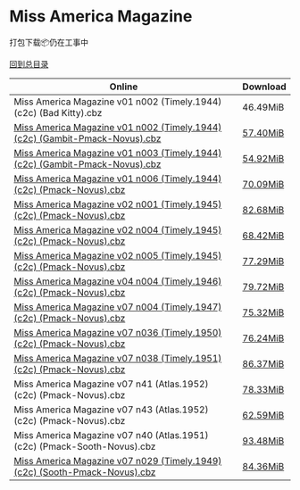 # Miss America Magazine

打包下载📦仍在工事中

[回到总目录](/Catalogs.md)







Online | Download
--- | ---
Miss America Magazine v01 n002 (Timely.1944) (c2c) (Bad Kitty).cbz | 46.49MiB
[Miss America Magazine v01 n002 (Timely.1944) (c2c) (Gambit-Pmack-Novus).cbz](https://github.com/alicewish/markdown/blob/master/comic/Miss-America-Magazine-v01-n002-Timely-1944-c2c-Gambit-Pmack-Novus-cbz.md) | [57.40MiB](https://pan.baidu.com/s/1dFEmOaX#list/path=%2FNovus%20-%20Week%20of%202017%20Q4%2FNovus%20-%20Week%20of%202017-10-04%2F%E3%82%A8%E3%82%B3%E3%82%B1%E3%82%A4%E3%82%AB%E3%82%AF%E3%82%BD%E3%82%B7%E3%82%BD%E3%82%AB%E3%82%AA%E3%82%B7%E3%82%BF%E3%82%B5%E3%82%AF%E3%82%B5%E3%82%B5%E3%82%B5%E3%82%A6%E3%82%BF%E3%82%A2%E3%82%A6%E3%82%BF%E3%82%B7%E3%82%AA%E3%82%AB%E3%82%B9%E3%82%AD%E3%82%A2%E3%82%B7%E3%82%AF%E3%82%AB&parentPath=%2FNovus%20-%20Week%20of%202017%20Q4)
[Miss America Magazine v01 n003 (Timely.1944) (c2c) (Gambit-Pmack-Novus).cbz](https://github.com/alicewish/markdown/blob/master/comic/Miss-America-Magazine-v01-n003-Timely-1944-c2c-Gambit-Pmack-Novus-cbz.md) | [54.92MiB](https://pan.baidu.com/s/1dFEmOaX#list/path=%2FNovus%20-%20Week%20of%202017%20Q4%2FNovus%20-%20Week%20of%202017-10-04%2F%E3%82%AD%E3%82%BF%E3%82%B5%E3%82%BD%E3%82%AB%E3%82%B1%E3%82%B7%E3%82%B9%E3%82%A6%E3%82%BB%E3%82%AD%E3%82%AB%E3%82%BB%E3%82%AB%E3%82%AB%E3%82%AB%E3%82%B3%E3%82%BB%E3%82%AB%E3%82%BF%E3%82%B9%E3%82%AD%E3%82%B5%E3%82%BD%E3%82%BF%E3%82%BF%E3%82%B3%E3%82%AA%E3%82%BF%E3%82%B1%E3%82%B7%E3%82%A8&parentPath=%2FNovus%20-%20Week%20of%202017%20Q4)
[Miss America Magazine v01 n006 (Timely.1944) (c2c) (Pmack-Novus).cbz](https://github.com/alicewish/markdown/blob/master/comic/Miss-America-Magazine-v01-n006-Timely-1944-c2c-Pmack-Novus-cbz.md) | [70.09MiB](https://pan.baidu.com/s/1dFEmOaX#list/path=%2FNovus%20-%20Week%20of%202017%20Q4%2FNovus%20-%20Week%20of%202017-10-04%2F%E3%82%B7%E3%82%A6%E3%82%A4%E3%82%A8%E3%82%BD%E3%82%AF%E3%82%BD%E3%82%B3%E3%82%BF%E3%82%A2%E3%82%AF%E3%82%AD%E3%82%A2%E3%82%A6%E3%82%B9%E3%82%B1%E3%82%B1%E3%82%BD%E3%82%AF%E3%82%B7%E3%82%AB%E3%82%AF%E3%82%B5%E3%82%A8%E3%82%BD%E3%82%BB%E3%82%AB%E3%82%AB%E3%82%B7%E3%82%BF%E3%82%A6%E3%82%B3&parentPath=%2FNovus%20-%20Week%20of%202017%20Q4)
[Miss America Magazine v02 n001 (Timely.1945) (c2c) (Pmack-Novus).cbz](https://github.com/alicewish/markdown/blob/master/comic/Miss-America-Magazine-v02-n001-Timely-1945-c2c-Pmack-Novus-cbz.md) | [82.68MiB](https://pan.baidu.com/s/1dFEmOaX#list/path=%2FNovus%20-%20Week%20of%202017%20Q4%2FNovus%20-%20Week%20of%202017-10-04%2F%E3%82%AD%E3%82%B1%E3%82%AD%E3%82%A6%E3%82%BD%E3%82%A4%E3%82%AD%E3%82%A2%E3%82%AD%E3%82%A6%E3%82%AB%E3%82%AF%E3%82%B5%E3%82%B9%E3%82%BF%E3%82%BF%E3%82%AA%E3%82%BB%E3%82%BF%E3%82%AD%E3%82%A2%E3%82%A6%E3%82%B3%E3%82%BD%E3%82%A8%E3%82%B7%E3%82%BB%E3%82%A6%E3%82%AB%E3%82%AB%E3%82%B3%E3%82%B9&parentPath=%2FNovus%20-%20Week%20of%202017%20Q4)
[Miss America Magazine v02 n004 (Timely.1945) (c2c) (Pmack-Novus).cbz](https://github.com/alicewish/markdown/blob/master/comic/Miss-America-Magazine-v02-n004-Timely-1945-c2c-Pmack-Novus-cbz.md) | [68.42MiB](https://pan.baidu.com/s/1dFEmOaX#list/path=%2FNovus%20-%20Week%20of%202017%20Q4%2FNovus%20-%20Week%20of%202017-10-04%2F%E3%82%BD%E3%82%B9%E3%82%BF%E3%82%B3%E3%82%AF%E3%82%AF%E3%82%BF%E3%82%A2%E3%82%AF%E3%82%BF%E3%82%A4%E3%82%AA%E3%82%B3%E3%82%AA%E3%82%A2%E3%82%B1%E3%82%B1%E3%82%A6%E3%82%A8%E3%82%A4%E3%82%B7%E3%82%A8%E3%82%B9%E3%82%AF%E3%82%B7%E3%82%BF%E3%82%B5%E3%82%A2%E3%82%AD%E3%82%BD%E3%82%AF%E3%82%AF&parentPath=%2FNovus%20-%20Week%20of%202017%20Q4)
[Miss America Magazine v02 n005 (Timely.1945) (c2c) (Pmack-Novus).cbz](https://github.com/alicewish/markdown/blob/master/comic/Miss-America-Magazine-v02-n005-Timely-1945-c2c-Pmack-Novus-cbz.md) | [77.29MiB](https://pan.baidu.com/s/1dFEmOaX#list/path=%2FNovus%20-%20Week%20of%202017%20Q4%2FNovus%20-%20Week%20of%202017-10-04%2F%E3%82%BD%E3%82%BD%E3%82%BB%E3%82%A8%E3%82%A4%E3%82%AA%E3%82%BD%E3%82%B7%E3%82%AB%E3%82%B9%E3%82%AA%E3%82%A2%E3%82%B3%E3%82%A4%E3%82%AA%E3%82%B7%E3%82%AB%E3%82%B3%E3%82%B5%E3%82%AB%E3%82%A4%E3%82%BB%E3%82%B5%E3%82%AD%E3%82%AF%E3%82%A6%E3%82%AA%E3%82%AF%E3%82%B1%E3%82%BF%E3%82%BD%E3%82%A8&parentPath=%2FNovus%20-%20Week%20of%202017%20Q4)
[Miss America Magazine v04 n004 (Timely.1946) (c2c) (Pmack-Novus).cbz](https://github.com/alicewish/markdown/blob/master/comic/Miss-America-Magazine-v04-n004-Timely-1946-c2c-Pmack-Novus-cbz.md) | [79.72MiB](https://pan.baidu.com/s/1dFEmOaX#list/path=%2FNovus%20-%20Week%20of%202017%20Q4%2FNovus%20-%20Week%20of%202017-10-04%2F%E3%82%AF%E3%82%B5%E3%82%AD%E3%82%BB%E3%82%AD%E3%82%AA%E3%82%A8%E3%82%AF%E3%82%A6%E3%82%AD%E3%82%B5%E3%82%A2%E3%82%AF%E3%82%B5%E3%82%B7%E3%82%A4%E3%82%AF%E3%82%A2%E3%82%AF%E3%82%B5%E3%82%A8%E3%82%AB%E3%82%A6%E3%82%AF%E3%82%AD%E3%82%B9%E3%82%B1%E3%82%A8%E3%82%AD%E3%82%BF%E3%82%B7%E3%82%A4&parentPath=%2FNovus%20-%20Week%20of%202017%20Q4)
[Miss America Magazine v07 n004 (Timely.1947) (c2c) (Pmack-Novus).cbz](https://github.com/alicewish/markdown/blob/master/comic/Miss-America-Magazine-v07-n004-Timely-1947-c2c-Pmack-Novus-cbz.md) | [75.32MiB](https://pan.baidu.com/s/1dFEmOaX#list/path=%2FNovus%20-%20Week%20of%202017%20Q4%2FNovus%20-%20Week%20of%202017-10-04%2F%E3%82%BF%E3%82%A2%E3%82%A4%E3%82%A4%E3%82%AA%E3%82%BF%E3%82%BD%E3%82%A4%E3%82%AA%E3%82%A2%E3%82%A2%E3%82%A6%E3%82%A2%E3%82%A8%E3%82%BF%E3%82%B1%E3%82%B1%E3%82%AB%E3%82%A2%E3%82%B1%E3%82%B3%E3%82%B1%E3%82%A6%E3%82%B1%E3%82%A8%E3%82%A2%E3%82%AA%E3%82%AD%E3%82%AF%E3%82%AA%E3%82%AA%E3%82%B5&parentPath=%2FNovus%20-%20Week%20of%202017%20Q4)
[Miss America Magazine v07 n036 (Timely.1950) (c2c) (Pmack-Novus).cbz](https://github.com/alicewish/markdown/blob/master/comic/Miss-America-Magazine-v07-n036-Timely-1950-c2c-Pmack-Novus-cbz.md) | [76.24MiB](https://pan.baidu.com/s/1dFEmOaX#list/path=%2FNovus%20-%20Week%20of%202017%20Q4%2FNovus%20-%20Week%20of%202017-10-04%2F%E3%82%B3%E3%82%BF%E3%82%B5%E3%82%B1%E3%82%AD%E3%82%A4%E3%82%B9%E3%82%AA%E3%82%BD%E3%82%B5%E3%82%B5%E3%82%BF%E3%82%B3%E3%82%B9%E3%82%B3%E3%82%B5%E3%82%B7%E3%82%AA%E3%82%A2%E3%82%B3%E3%82%B9%E3%82%A6%E3%82%AF%E3%82%AB%E3%82%BF%E3%82%AA%E3%82%BF%E3%82%BD%E3%82%AF%E3%82%B9%E3%82%B7%E3%82%AD&parentPath=%2FNovus%20-%20Week%20of%202017%20Q4)
[Miss America Magazine v07 n038 (Timely.1951) (c2c) (Pmack-Novus).cbz](https://github.com/alicewish/markdown/blob/master/comic/Miss-America-Magazine-v07-n038-Timely-1951-c2c-Pmack-Novus-cbz.md) | [86.37MiB](https://pan.baidu.com/s/1dFEmOaX#list/path=%2FNovus%20-%20Week%20of%202017%20Q4%2FNovus%20-%20Week%20of%202017-10-04%2F%E3%82%A8%E3%82%A2%E3%82%B5%E3%82%AA%E3%82%AA%E3%82%B1%E3%82%AD%E3%82%B3%E3%82%AB%E3%82%AB%E3%82%A6%E3%82%AD%E3%82%A4%E3%82%AA%E3%82%A6%E3%82%BB%E3%82%BD%E3%82%B9%E3%82%BD%E3%82%B7%E3%82%AF%E3%82%BF%E3%82%AB%E3%82%BF%E3%82%A6%E3%82%A4%E3%82%B3%E3%82%AD%E3%82%B9%E3%82%B3%E3%82%BD%E3%82%BD&parentPath=%2FNovus%20-%20Week%20of%202017%20Q4)
Miss America Magazine v07 n41 (Atlas.1952) (c2c) (Pmack-Novus).cbz | [78.33MiB](https://pan.baidu.com/s/1qYl0jaG#list/path=%2FNovus%20-%20Week%20of%202017%20Q2%2FNovus%20-%20Week%20of%202017-05-10%2F%E3%82%BB%E3%82%A8%E3%82%A6%E3%82%B9%E3%82%A8%E3%82%AD%E3%82%B3%E3%82%B9%E3%82%B5%E3%82%AD%E3%82%B7%E3%82%B7%E3%82%A6%E3%82%B1%E3%82%AA%E3%82%AB%E3%82%AF%E3%82%A6%E3%82%B3%E3%82%B9%E3%82%BF%E3%82%AF%E3%82%B3%E3%82%AB%E3%82%AF%E3%82%A8%E3%82%B5%E3%82%A8%E3%82%B1%E3%82%A2%E3%82%AD%E3%82%BD&parentPath=%2FNovus%20-%20Week%20of%202017%20Q2)
Miss America Magazine v07 n43 (Atlas.1952) (c2c) (Pmack-Novus).cbz | [62.59MiB](https://pan.baidu.com/s/1qYl0jaG#list/path=%2FNovus%20-%20Week%20of%202017%20Q2%2FNovus%20-%20Week%20of%202017-05-10%2F%E3%82%B9%E3%82%AF%E3%82%B1%E3%82%A6%E3%82%A6%E3%82%B1%E3%82%B9%E3%82%AD%E3%82%AD%E3%82%B7%E3%82%B5%E3%82%AF%E3%82%A2%E3%82%AF%E3%82%A2%E3%82%BF%E3%82%AA%E3%82%A2%E3%82%AF%E3%82%BB%E3%82%B1%E3%82%B9%E3%82%B5%E3%82%B3%E3%82%B9%E3%82%B3%E3%82%B1%E3%82%B7%E3%82%AA%E3%82%BD%E3%82%B3%E3%82%B5&parentPath=%2FNovus%20-%20Week%20of%202017%20Q2)
Miss America Magazine v07 n40 (Atlas.1951) (c2c) (Pmack-Sooth-Novus).cbz | [93.48MiB](https://pan.baidu.com/s/1qYl0jaG#list/path=%2FNovus%20-%20Week%20of%202017%20Q2%2FNovus%20-%20Week%20of%202017-05-10%2F%E3%82%BB%E3%82%A4%E3%82%B3%E3%82%BF%E3%82%BB%E3%82%BF%E3%82%A4%E3%82%AB%E3%82%BD%E3%82%B7%E3%82%AB%E3%82%AA%E3%82%AF%E3%82%AD%E3%82%BF%E3%82%BD%E3%82%BD%E3%82%B7%E3%82%AB%E3%82%B7%E3%82%AA%E3%82%A4%E3%82%BD%E3%82%AA%E3%82%BD%E3%82%B5%E3%82%BB%E3%82%B3%E3%82%A6%E3%82%A8%E3%82%AA%E3%82%BD&parentPath=%2FNovus%20-%20Week%20of%202017%20Q2)
[Miss America Magazine v07 n029 (Timely.1949) (c2c) (Sooth-Pmack-Novus).cbz](https://github.com/alicewish/markdown/blob/master/comic/Miss-America-Magazine-v07-n029-Timely-1949-c2c-Sooth-Pmack-Novus-cbz.md) | [84.36MiB](https://pan.baidu.com/s/1dFEmOaX#list/path=%2FNovus%20-%20Week%20of%202017%20Q4%2FNovus%20-%20Week%20of%202017-10-04%2F%E3%82%B3%E3%82%BF%E3%82%AD%E3%82%A2%E3%82%B1%E3%82%A4%E3%82%A6%E3%82%AF%E3%82%AF%E3%82%B1%E3%82%BD%E3%82%B7%E3%82%AD%E3%82%A8%E3%82%BB%E3%82%A4%E3%82%A8%E3%82%A6%E3%82%B5%E3%82%AB%E3%82%B1%E3%82%A4%E3%82%AF%E3%82%BD%E3%82%AA%E3%82%A2%E3%82%AD%E3%82%A8%E3%82%B1%E3%82%AA%E3%82%BF%E3%82%B1&parentPath=%2FNovus%20-%20Week%20of%202017%20Q4)